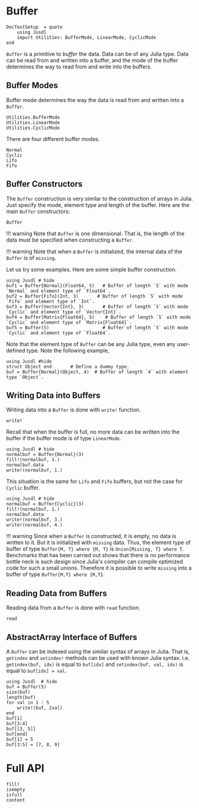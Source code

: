 # Buffer

```@meta
DocTestSetup  = quote
    using Jusdl
    import Utilities: BufferMode, LinearMode, CyclicMode
end
```

`Buffer` is a primitive to *buffer* the data. Data can be of any Julia type. Data can be read from and written into a buffer, and the mode of the buffer determines the way to read from and write into the buffers. 

## Buffer Modes 

Buffer mode determines the way the data is read from and written into a `Buffer`. 

```@docs 
Utilities.BufferMode 
Utilities.LinearMode 
Utilities.CyclicMode
``` 

There are four different buffer modes.

```@docs 
Normal
Cyclic
Lifo 
Fifo
```

## Buffer Constructors 

The `Buffer` construction is very similar to the construction of arrays in Julia. Just specify the mode, element type and length of the buffer. Here are the main `Buffer` constructors: 

```@docs 
Buffer
```

!!! warning 
    Note that `Buffer` is one dimensional. That is, the length of the data must be specified when constructing a `Buffer`. 

!!! warning 
    Note that when a `Buffer` is initialized, the internal data of the `Buffer` is of `missing`. 

Let us try some examples. Here are some simple buffer construction.
```@repl
using Jusdl # hide
buf1 = Buffer{Normal}(Float64, 5)   # Buffer of length `5` with mode `Normal` and element type of `Float64`. 
buf2 = Buffer{Fifo}(Int, 3)       # Buffer of length `5` with mode `Fifo` and element type of `Int`. 
buf3 = Buffer(Vector{Int}, 3)       # Buffer of length `5` with mode `Cyclic` and element type of `Vector{Int}`. 
buf4 = Buffer(Matrix{Float64}, 5)    # Buffer of length `5` with mode `Cyclic` and element type of `Matrix{Float64}`. 
buf5 = Buffer(5)                    # Buffer of length `5` with mode `Cyclic` and element type of `Float64`.
```
Note that the element type of `Buffer` can be any Julia type, even any user-defined type. Note the following example, 
```@repl 
using Jusdl #hide 
struct Object end       # Define a dummy type. 
buf = Buffer{Normal}(Object, 4)  # Buffer of length `4` with element type `Object`.
```

## Writing Data into Buffers 
Writing data into a `Buffer` is done with `write!` function.

```@docs
write!
```

Recall that when the buffer is full, no more data can be written into the buffer if the buffer mode is of type `LinearMode`. 

```@repl
using Jusdl # hide
normalbuf = Buffer{Normal}(3)
fill!(normalbuf, 1.)
normalbuf.data 
write!(normalbuf, 1.)
```
This situation is the same for `Lifo` and `Fifo` buffers, but not the case for `Cyclic` buffer. 
```@repl
using Jusdl # hide
normalbuf = Buffer{Cyclic}(3)
fill!(normalbuf, 1.)
normalbuf.data 
write!(normalbuf, 3.)
write!(normalbuf, 4.)
```

!!! warning 
    Since when a `Buffer` is constructed, it is empty, no data is written to it. But it is initialized with `missing` data. Thus, the element type of buffer of type `Buffer{M, T} where {M, T}` is `Union{Missing, T} where T`. Benchmarks that has been carried out shows that there is no performance bottle neck is such design since Julia's compiler can compile optimized code for such a small unions. Therefore it is possible to write `missing` into a buffer of type `Buffer{M,T} where {M,T}`.

## Reading Data from Buffers 
Reading data from a `Buffer` is done with `read` function.

```@docs 
read
```

## AbstractArray Interface of Buffers

A `Buffer` can be indexed using the similar syntax of arrays in Julia. That is, `getindex` and `setindex!` methods can be used with known Julia syntax. i.e. `getindex(buf, idx)` is equal to `buf[idx]` and `setindex(buf, val, idx)` is equal to `buf[idx] = val`.

```@repl
using Jusdl  # hide
buf = Buffer(5)
size(buf)
length(buf)
for val in 1 : 5 
    write!(buf, 2val)
end 
buf[1]
buf[3:4]
buf[[3, 5]]
buf[end]
buf[1] = 5 
buf[3:5] = [7, 8, 9]
```

# Full API
```@docs 
fill!
isempty
isfull
content
```
